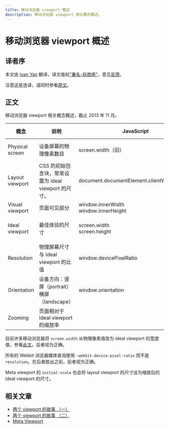 ```yaml
---
title: 移动浏览器 viewport 概述
description: 移动浏览器 viewport 相关概念概述。
---
```


# 移动浏览器 viewport 概述

## 译者序

本文由 [Ivan Yan](http://yanxyz.net/) 翻译，译文版权["署名-非商用"](http://creativecommons.org/licenses/by-nc/4.0/)，意见[反馈](https://github.com/hongfanqie/viewports)。

注意这是选译，请同时参看[原文](http://www.quirksmode.org/mobile/overview.html)。

## 正文

移动浏览器 viewport 相关概念概述，截止 2013 年 11 月。

<table class="table">
  <thead>
    <tr>
      <th style="width:100px">概念</th>
      <th>说明</th>
      <th style="width:100px">JavaScript</th>
      <th style="width:100px">Media query</th>
      <th style="width:120px">Meta viewport</th>
    </tr>
  </thead>
  <tbody>
    <tr>
      <td>Physical screen</td>
      <td>设备屏幕的物理像素数目</td>
      <td>screen.width（旧）</td>
      <td>device-width（旧）</td>
      <td></td>
    </tr>
    <tr>
      <td>Layout viewport</td>
      <td>CSS 的初始包含块，常常设置为 ideal viewport 的尺寸。</td>
      <td class="textwrap">document.documentElement.clientWidth/Height</td>
      <td>width height</td>
      <td>width</td>
    </tr>
    <tr>
      <td>Visual viewport</td>
      <td>页面可见部分</td>
      <td>window.innerWidth <br />window.innerHeight</td>
      <td></td>
      <td></td>
    </tr>
    <tr>
      <td>Ideal viewport</td>
      <td>最佳体验的尺寸</td>
      <td>screen.width <br /> screen.height</td>
      <td>device-width <br /> device-height</td>
      <td>width=device-width</td>
    </tr>
    <tr>
      <td>Resolution</td>
      <td>物理屏幕尺寸与 Ideal viewport 的比值</td>
      <td>window.devicePixelRatio</td>
      <td>resolution</td>
      <td></td>
    </tr>
    <tr>
      <td>Orientation</td>
      <td>设备方向：竖屏（portrait）横屏（landscape）</td>
      <td>window.orientation</td>
      <td>orientation</td>
      <td></td>
    </tr>
    <tr>
      <td>Zooming</td>
      <td>页面相对于 ideal viewport 的缩放率</td>
      <td></td>
      <td></td>
      <td>*-scale</td>
    </tr>
  </tbody>
</table>


目前许多移动浏览器将 `screen.width` 从物理像素值改为 ideal viewport 的宽度值，参看[此文](http://www.quirksmode.org/blog/archives/2013/11/screenwidth_is.html)。后者视为正确。

所有的 Webkit 浏览器媒体查询使用 `-webkit-device-pixel-ratio` 而不是 `resolution`。在后者胜出之前，前者视为正确。

Meta viewport 的 `initial-scale` 也会将 layout viewport 的尺寸设为缩放后的 ideal viewport 的尺寸。

## 相关文章

- [两个 viewport 的故事 （一）](1.html)
- [两个 viewport 的故事 （二）](2.html)
- [Meta Viewport](3.html)
